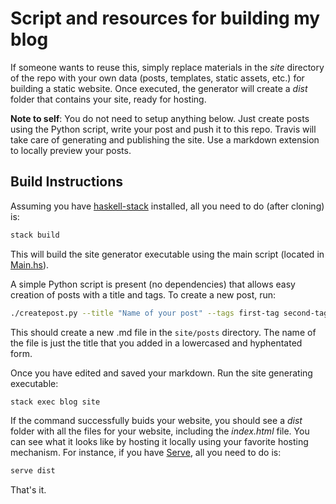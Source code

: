 # Script and resources for building my blog

If someone wants to reuse this, simply replace materials in the _site_ directory of the repo with your own data (posts, templates, static assets, etc.) for building a static website. Once executed, the generator will create a _dist_ folder that contains your site, ready for hosting.

**Note to self**: You do not need to setup anything below. Just create posts using the Python script, write your post and push it to this repo. Travis will take care of generating and publishing the site. Use a markdown extension to locally preview your posts.

## Build Instructions

Assuming you have [haskell-stack](http://haskellstack.org/) installed, all you need to do (after cloning) is:

```bash
stack build
```

This will build the site generator executable using the main script (located in [Main.hs](app/Main.hs)).

A simple Python script is present (no dependencies) that allows easy creation of posts with a title and tags. To create a new post, run:

```bash
./createpost.py --title "Name of your post" --tags first-tag second-tag
```

This should create a new .md file in the `site/posts` directory. The name of the file is just the title that you added in a lowercased and hyphentated form.

Once you have edited and saved your markdown. Run the site generating executable:

```bash
stack exec blog site
```

If the command successfully buids your website, you should see a _dist_ folder with all the files for your website, including the _index.html_ file. You can see what it looks like by hosting it locally using your favorite hosting mechanism. For instance, if you have [Serve](https://www.npmjs.com/package/serve), all you need to do is:

```bash
serve dist
```

That's it.

